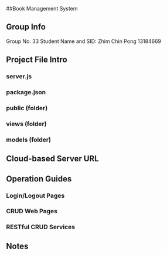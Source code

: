 ##Book Management System
## Group Info
Group No. 33
Student Name and SID:
Zhim Chin Pong 13184669

## Project File Intro
### server.js

### package.json

### public (folder)

### views (folder)

### models (folder)

## Cloud-based Server URL

## Operation Guides

### Login/Logout Pages

### CRUD Web Pages

### RESTful CRUD Services

## Notes
